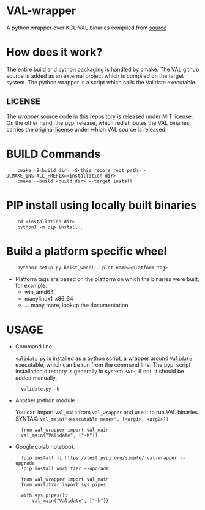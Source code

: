 # VAL-wrapper
A python wrapper over KCL-VAL binaries compiled from [source](https://github.com/KCL-Planning/VAL)

How does it work?
=================

The entire build and python packaging is handled by cmake. The VAL github source is added as an external project which is compiled on the target system. The python wrapper is a script which calls the Validate executable.

LICENSE
-------
The *wrapper* source code in this repository is released under MIT license. On the other hand, the pypi release, which redistributes the VAL binaries, carries the original [license](https://github.com/KCL-Planning/VAL/blob/3c7a1f330bdab0ba28a4762bb45c3f06c27fb6d4/LICENSE) under which VAL source is released.

# BUILD Commands

        cmake -B<build_dir> -S<this repo's root path> -DCMAKE_INSTALL_PREFIX=<installation dir>
        cmake --build <build_dir> --target install

# PIP install using locally built binaries

        cd <installation dir>
        python3 -m pip install .

# Build a platform specific wheel
        python3 setup.py bdist_wheel --plat-name=<platform tag>

  - Platform tags are based on the platform on which the binaries were built, for example:
    - win_amd64
    - manylinux1_x86_64
    - ... many more, lookup the documentation

# USAGE

- Command line 

    `validate.py` is installed as a python script, a wrapper around `Validate` executable, which can be run from the command line. The pypi script installation directory is generally in system `PATH`, if not, it should be added manually.

        validate.py -h

- Another python module

    You can import `val_main` from `val_wrapper` and use it to run VAL binaries. SYNTAX: `val_main("<executable name>", [<arg1>, <arg2>])`

        from val_wrapper import val_main
        val_main("Validate", ["-h"])

- Google colab notebook

        !pip install -i https://test.pypi.org/simple/ val-wrapper --upgrade
        !pip install wurlitzer --upgrade

        from val_wrapper import val_main
        from wurlitzer import sys_pipes

        with sys_pipes():
            val_main("Validate", ["-h"])